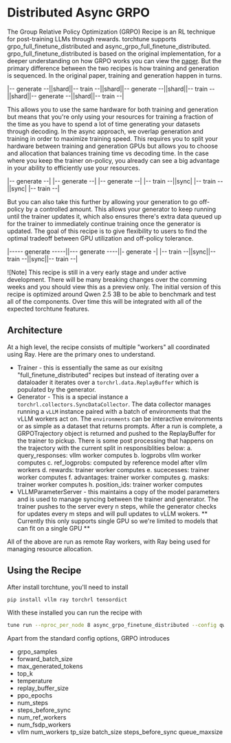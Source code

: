 # Distributed Async GRPO

The Group Relative Policy Optimization (GRPO) Recipe is an RL technique for post-training LLMs through rewards. torchtune supports grpo_full_finetune_distributed and async_grpo_full_finetune_distributed. grpo_full_finetune_distributed is based on the original implementation, for a deeper understanding on how GRPO works you can view the [paper](https://arxiv.org/pdf/2402.03300). But the primary difference between the two recipes is how training and generation is sequenced. In the original paper, training and generation happen in turns.

|-- generate --||shard||-- train --||shard||-- generate --||shard||-- train --||shard||-- generate --||shard||-- train --|

This allows you to use the same hardware for both training and generation but means that you're only using your resources for training a fraction of the time as you have to spend a lot of time generating your datasets through decoding. In the async approach, we overlap generation and training in order to maximize training speed. This requires you to split your hardware between training and generation GPUs but allows you to choose and allocation that balances training time vs decoding time. In the case where you keep the trainer on-policy, you already can see a big advantage in your ability to efficiently use your resources.

|-- generate --|      |-- generate --|      |-- generate --|
    |-- train --||sync|   |-- train --||sync|   |-- train --|

But you can also take this further by allowing your generation to go off-policy by a controlled amount. This allows your generator to keep running until the trainer updates it, which also ensures there's extra data queued up for the trainer to immediately continue training once the generator is updated. The goal of this recipe is to give flexibility to users to find the optimal tradeoff between GPU utilization and off-policy tolerance.

|----- generate -----||--- generate ----||- generate -|
    |-- train --||sync||-- train --||sync||-- train --|


![Note] This recipe is still in a very early stage and under active development. There will be many breaking changes over the comming weeks and you should view this as a preview only. The initial version of this recipe is optimized around Qwen 2.5 3B to be able to benchmark and test all of the components. Over time this will be integrated with all of the expected torchtune features.

## Architecture

At a high level, the recipe consists of multiple "workers" all coordinated using Ray. Here are the primary ones to understand.

- Trainer - this is essentially the same as our exisitng "full_finetune_distributed" recipes but instead of iterating over a dataloader it iterates over a `torchrl.data.ReplayBuffer` which is populated by the generator.
- Generator - This is a special instance a `torchrl.collectors.SyncDataCollector`. The data collector manages running a `vLLM` instance paired with a batch of environments that the vLLM workers act on. The `environments` can be interactive environments or as simple as a dataset that returns prompts. After a run is complete, a GRPOTrajectory object is returned and pushed to the ReplayBuffer for the trainer to pickup. There is some post processing that happens on the trajectory with the current split in responsiblities below:
   a. query_responses: vllm worker computes
   b. logprobs vllm worker computes
   c. ref_logprobs: computed by reference model after vllm workers
   d. rewards: trainer worker computes
   e. sucecesses: trainer worker computes
   f. advantages: trainer worker computes
   g. masks: trainer worker computes
   h. position_ids: trainer worker computes
- VLLMParameterServer - this maintains a copy of the model parameters and is used to manage syncing between the trainer and generator. The trainer pushes to the server every n steps, while the generator checks for updates every m steps and will pull updates to vLLM wokers. ** Currently this only supports single GPU so we're limited to models that can fit on a single GPU **

All of the above are run as remote Ray workers, with Ray being used for managing resource allocation.

## Using the Recipe

After install torchtune, you'll need to install

```bash
pip install vllm ray torchrl tensordict
```

With these installed you can run the recipe with

```bash
tune run --nproc_per_node 8 async_grpo_finetune_distributed --config qwen3B_full_async_grpo
```

Apart from the standard config options, GRPO introduces
- grpo_samples
- forward_batch_size
- max_generated_tokens
- top_k
- temperature
- replay_buffer_size
- ppo_epochs
- num_steps
- steps_before_sync
- num_ref_workers
- num_fsdp_workers
- vllm
   num_workers
   tp_size
   batch_size
   steps_before_sync
   queue_maxsize
